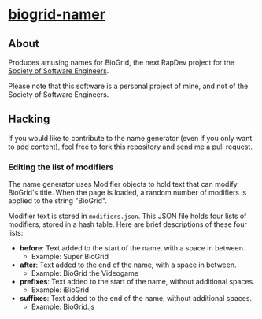 # [biogrid-namer](http://thenickperson.github.com/biogrid-namer/)

## About
Produces amusing names for BioGrid, the next RapDev project for the <a
href="http://sse.se.rit.edu">Society of Software Engineers</a>.

Please note that this software is a personal project of mine, and not of the
Society of Software Engineers.

## Hacking
If you would like to contribute to the name generator (even if you only want to
add content), feel free to fork this repository and send me a pull request.

### Editing the list of modifiers
The name generator uses Modifier objects to hold text that can modify BioGrid's
title. When the page is loaded, a random number of modifiers is applied to the
string "BioGrid".

Modifier text is stored in `modifiers.json`. This JSON file holds four lists of
modifiers, stored in a hash table. Here are brief descriptions of these four
lists:
- __before__: Text added to the start of the name, with a space in between.
	- Example: Super BioGrid
- __after__: Text added to the end of the name, with a space in between.
	- Example: BioGrid the Videogame
- __prefixes__: Text added to the start of the name, without additional spaces.
	- Example: iBioGrid
- __suffixes__: Text added to the end of the name, without additional spaces.
	- Example: BioGrid.js
